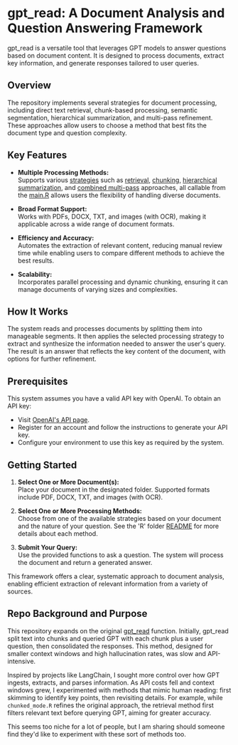 # gpt_read: A Document Analysis and Question Answering Framework

gpt_read is a versatile tool that leverages GPT models to answer questions based on document content. It is designed to process documents, extract key information, and generate responses tailored to user queries.

## Overview

The repository implements several strategies for document processing, including direct text retrieval, chunk-based processing, semantic segmentation, hierarchical summarization, and multi-pass refinement. These approaches allow users to choose a method that best fits the document type and question complexity.

## Key Features

- **Multiple Processing Methods:**  
  Supports various [strategies](https://github.com/elkronos/gpt_read/blob/main/R/README.md) such as [retrieval](https://github.com/elkronos/gpt_read/blob/main/R/retrieval_mode.R), [chunking](https://github.com/elkronos/gpt_read/blob/main/R/chunked_mode.R), [hierarchical summarization](https://github.com/elkronos/gpt_read/blob/main/R/hierarchical_mode.R), and [combined multi-pass](https://github.com/elkronos/gpt_read/blob/main/R/multi_pass_mode.R) approaches, all callable from the [main.R](https://github.com/elkronos/gpt_read/blob/main/R/main.R) allows users the flexibility of handling diverse documents.

- **Broad Format Support:**  
  Works with PDFs, DOCX, TXT, and images (with OCR), making it applicable across a wide range of document formats.

- **Efficiency and Accuracy:**  
  Automates the extraction of relevant content, reducing manual review time while enabling users to compare different methods to achieve the best results.

- **Scalability:**  
  Incorporates parallel processing and dynamic chunking, ensuring it can manage documents of varying sizes and complexities.

## How It Works

The system reads and processes documents by splitting them into manageable segments. It then applies the selected processing strategy to extract and synthesize the information needed to answer the user's query. The result is an answer that reflects the key content of the document, with options for further refinement.

## Prerequisites

This system assumes you have a valid API key with OpenAI. To obtain an API key:
- Visit [OpenAI's API page](https://openai.com/api/).
- Register for an account and follow the instructions to generate your API key.
- Configure your environment to use this key as required by the system.

## Getting Started

1. **Select One or More Document(s):**  
   Place your document in the designated folder. Supported formats include PDF, DOCX, TXT, and images (with OCR).

2. **Select One or More Processing Methods:**  
   Choose from one of the available strategies based on your document and the nature of your question. See the 'R' folder [README](https://github.com/elkronos/gpt_read/blob/main/R/README.md) for more details about each method.

3. **Submit Your Query:**  
   Use the provided functions to ask a question. The system will process the document and return a generated answer.

This framework offers a clear, systematic approach to document analysis, enabling efficient extraction of relevant information from a variety of sources.

## Repo Background and Purpose

This repository expands on the original [gpt_read](https://github.com/elkronos/openai_api/blob/main/assistants/gpt_read.R) function. Initially, gpt_read split text into chunks and queried GPT with each chunk plus a user question, then consolidated the responses. This method, designed for smaller context windows and high hallucination rates, was slow and API-intensive.

Inspired by projects like LangChain, I sought more control over how GPT ingests, extracts, and parses information. As API costs fell and context windows grew, I experimented with methods that mimic human reading: first skimming to identify key points, then revisiting details. For example, while `chunked_mode.R` refines the original approach, the retrieval method first filters relevant text before querying GPT, aiming for greater accuracy.

This seems too niche for a lot of people, but I am sharing should someone find they'd like to experiment with these sort of methods too.
